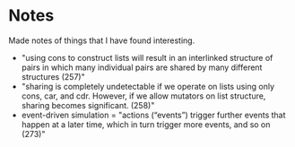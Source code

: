 # Notes

Made notes of things that I have found interesting.

* "using cons to construct lists will result in an interlinked structure of pairs in which many individual pairs are shared by many different structures (257)"
* "sharing is completely undetectable if we operate on lists using only cons, car, and cdr. However, if we allow mutators on list structure, sharing becomes significant. (258)"
* event-driven simulation = "actions (“events”) trigger further events that happen at a later time, which in turn trigger more events, and so on (273)"
